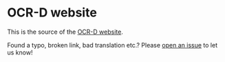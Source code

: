 # OCR-D website

This is the source of the [OCR-D website](https://ocr-d.de).

Found a typo, broken link, bad translation etc.? Please [open an issue](https://github.com/OCR-D/ocrd-website/issues) to let us know!
